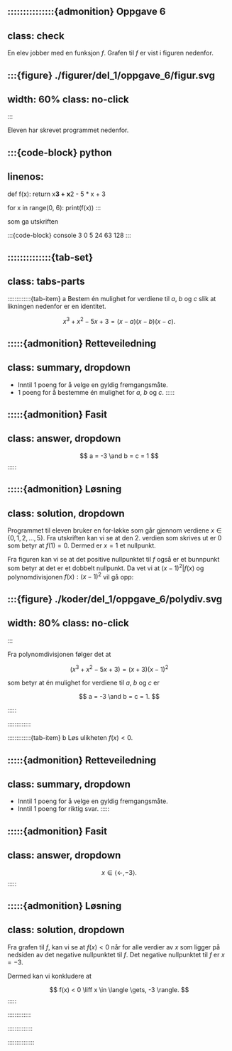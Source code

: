 :::::::::::::::{admonition} Oppgave 6
---
class: check
---
En elev jobber med en funksjon $f$. Grafen til $f$ er vist i figuren nedenfor. 

:::{figure} ./figurer/del_1/oppgave_6/figur.svg
---
width: 60%
class: no-click
---
:::

Eleven har skrevet programmet nedenfor.

:::{code-block} python
---
linenos:
---
def f(x):
    return x**3 + x**2 - 5 * x + 3


for x in range(0, 6):
    print(f(x))
:::

som ga utskriften

:::{code-block} console
3
0
5
24
63
128
:::


::::::::::::::{tab-set}
---
class: tabs-parts
---
:::::::::::::{tab-item} a
Bestem én mulighet for verdiene til $a$, $b$ og $c$ slik at likningen nedenfor er en identitet.

$$
x^3 + x^2 - 5x + 3 = (x - a)(x - b)(x - c). 
$$


:::::{admonition} Retteveiledning
---
class: summary, dropdown
---
* Inntil 1 poeng for å velge en gyldig fremgangsmåte.
* 1 poeng for å bestemme én mulighet for $a$, $b$ og $c$.
:::::

:::::{admonition} Fasit
---
class: answer, dropdown
---
$$
a = -3 \and b = c = 1
$$
:::::


:::::{admonition} Løsning
---
class: solution, dropdown
---
Programmet til eleven bruker en for-løkke som går gjennom verdiene $x \in \{0, 1, 2, \ldots, 5\}$. Fra utskriften kan vi se at den 2. verdien som skrives ut er $0$ som betyr at $f(1) = 0$. Dermed er $x = 1$ et nullpunkt. 

Fra figuren kan vi se at det positive nullpunktet til $f$ også er et bunnpunkt som betyr at det er et dobbelt nullpunkt. Da vet vi at $(x - 1)^2 | f(x)$ og polynomdivisjonen $f(x) : (x - 1)^2$ vil gå opp: 

:::{figure} ./koder/del_1/oppgave_6/polydiv.svg
---
width: 80%
class: no-click
---
:::

Fra polynomdivisjonen følger det at 

$$
(x^3 + x^2 - 5x + 3) = (x + 3)(x - 1)^2
$$

som betyr at én mulighet for verdiene til $a$, $b$ og $c$ er

$$
a = -3 \and b = c = 1.
$$

:::::





:::::::::::::


:::::::::::::{tab-item} b
Løs ulikheten $f(x) < 0$.


:::::{admonition} Retteveiledning
---
class: summary, dropdown
---
* Inntil 1 poeng for å velge en gyldig fremgangsmåte.
* Inntil 1 poeng for riktig svar.
:::::


:::::{admonition} Fasit
---
class: answer, dropdown
---
$$
x \in \langle \gets, -3 \rangle.
$$
:::::

:::::{admonition} Løsning
---
class: solution, dropdown
---
Fra grafen til $f$, kan vi se at $f(x) < 0$ når for alle verdier av $x$ som ligger på nedsiden av det negative nullpunktet til $f$. Det negative nullpunktet til $f$ er $x = -3$. 

Dermed kan vi konkludere at 

$$
f(x) < 0 \liff x \in \langle \gets, -3 \rangle.
$$
:::::

:::::::::::::

::::::::::::::



:::::::::::::::

